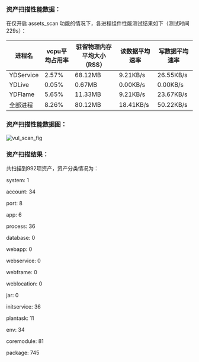 ### 资产扫描性能数据：

在仅开启 assets_scan 功能的情况下，各进程组件性能测试结果如下（测试时间229s）：

| 进程名 | vcpu平均占用率 | 驻留物理内存平均大小（RSS） | 读数据平均速率 | 写数据平均速率 
| --- | --- | --- | --- | --- |
| YDService | 2.57% | 68.12MB | 9.21KB/s | 26.55KB/s 
| YDLive | 0.05% | 0.67MB | 0.00KB/s | 0.00KB/s 
| YDFlame | 5.65% | 11.33MB | 9.21KB/s | 23.67KB/s 
| 全部进程 | 8.26% | 80.12MB | 18.41KB/s | 50.22KB/s 
### 资产扫描性能数据图：

![vul_scan_fig](E:\Project\Python_project\graduation_project\PF_test\tencent_pf_test\tencent\assets_scan.png)
### 资产扫描结果：

共扫描到992项资产，资产分类情况为：

system: 1

account: 34

port: 8

app: 6

process: 36

database: 0

webapp: 0

webservice: 0

webframe: 0

weblocation: 0

jar: 0

initservice: 36

plantask: 11

env: 34

coremodule: 81

package: 745

